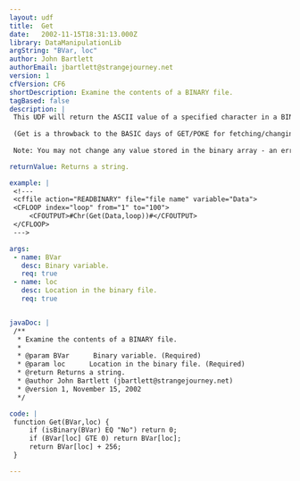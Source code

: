 ```yaml
---
layout: udf
title:  Get
date:   2002-11-15T18:31:13.000Z
library: DataManipulationLib
argString: "BVar, loc"
author: John Bartlett
authorEmail: jbartlett@strangejourney.net
version: 1
cfVersion: CF6
shortDescription: Examine the contents of a BINARY file.
tagBased: false
description: |
 This UDF will return the ASCII value of a specified character in a BINARY file.
 
 (Get is a throwback to the BASIC days of GET/POKE for fetching/changing bytes in memory.)
 
 Note: You may not change any value stored in the binary array - an error will occur.

returnValue: Returns a string.

example: |
 <!---
 <cffile action="READBINARY" file="file name" variable="Data">
 <CFLOOP index="loop" from="1" to="100">
     <CFOUTPUT>#Chr(Get(Data,loop))#</CFOUTPUT>
 </CFLOOP>
 --->

args:
 - name: BVar
   desc: Binary variable.
   req: true
 - name: loc
   desc: Location in the binary file.
   req: true


javaDoc: |
 /**
  * Examine the contents of a BINARY file.
  * 
  * @param BVar      Binary variable. (Required)
  * @param loc      Location in the binary file. (Required)
  * @return Returns a string. 
  * @author John Bartlett (jbartlett@strangejourney.net) 
  * @version 1, November 15, 2002 
  */

code: |
 function Get(BVar,loc) {
     if (isBinary(BVar) EQ "No") return 0;
     if (BVar[loc] GTE 0) return BVar[loc];
     return BVar[loc] + 256;
 }

---
```



